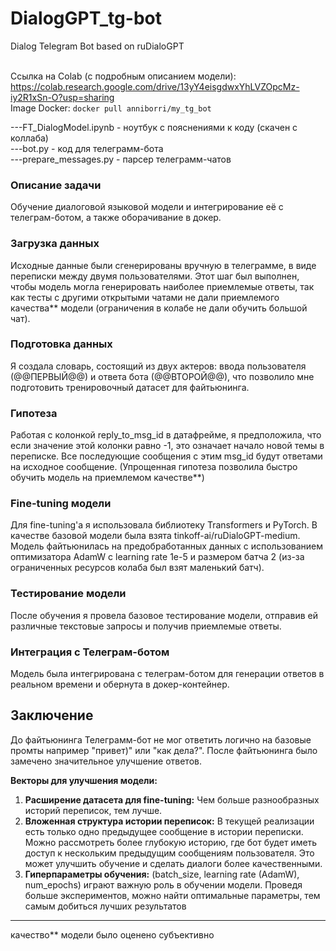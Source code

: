 # DialogGPT_tg-bot
Dialog Telegram Bot based on ruDialoGPT<br><br>
  
Ссылка на Colab (с подробным описанием модели): https://colab.research.google.com/drive/13yY4eisgdwxYhLVZOpcMz-iy2R1xSn-O?usp=sharing<br>
Image Docker: ```docker pull anniborri/my_tg_bot``` <br>

---FT_DialogModel.ipynb - ноутбук с пояснениями к коду (скачен с коллаба) <br>
---bot.py - код для телеграмм-бота <br>
---prepare_messages.py - парсер телеграмм-чатов <br>

### Описание задачи
Обучение диалоговой языковой модели и интегрирование её с телеграм-ботом, а также оборачивание в докер.

### Загрузка данных
Исходные данные были сгенерированы вручную в телеграмме, в виде переписки между двумя пользователями. Этот шаг был выполнен, чтобы модель могла генерировать наиболее приемлемые ответы, так как тесты с другими открытыми чатами не дали приемлемого качества** модели (ограничения в колабе не дали обучить большой чат).

### Подготовка данных
Я создала словарь, состоящий из двух актеров: ввода пользователя (@@ПЕРВЫЙ@@) и ответа бота (@@ВТОРОЙ@@), что позволило мне подготовить тренировочный датасет для файтьюнинга.

### Гипотеза
Работая с колонкой reply_to_msg_id в датафрейме, я предположила, что если значение этой колонки равно -1, это означает начало новой темы в переписке. Все последующие сообщения с этим msg_id будут ответами на исходное сообщение. (Упрощенная гипотеза позволила быстро обучить модель на приемлемом качестве**)

### Fine-tuning модели
Для fine-tuning'а я использовала библиотеку Transformers и PyTorch. В качестве базовой модели была взята tinkoff-ai/ruDialoGPT-medium. Модель файтьюнилась на предобработанных данных с использованием оптимизатора AdamW с learning rate 1e-5 и размером батча 2 (из-за ограниченных ресурсов колаба был взят маленький батч).

### Тестирование модели
После обучения я провела базовое тестирование модели, отправив ей различные текстовые запросы и получив приемлемые ответы.

### Интеграция с Телеграм-ботом
Модель была интегрирована с телеграм-ботом для генерации ответов в реальном времени и обернута в докер-контейнер.

## Заключение
До файтьюнинга Телеграмм-бот не мог ответить логично на базовые промты например "привет)" или "как дела?". После файтьюнинга было замечено значительное улучшение ответов.

**Векторы для улучшения модели:**
1. **Расширение датасета для fine-tuning:**
Чем больше разнообразных историй переписок, тем лучше.
2. **Вложенная структура истории переписок:**
В текущей реализации есть только одно предыдущее сообщение в истории переписки. Можно рассмотреть более глубокую историю, где бот будет иметь доступ к нескольким предыдущим сообщениям пользователя. Это может улучшить обучение и сделать диалоги более качественными.
3. **Гиперпараметры обучения:** (batch_size, learning rate (AdamW), num_epochs) играют важную роль в обучении модели. Проведя больше экспериментов, можно найти оптимальные параметры, тем самым добиться лучших результатов

--------------
качество** модели было оценено субъективно
